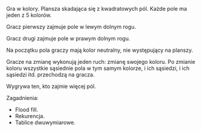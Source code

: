 Gra w kolory.
Plansza skadająca się z kwadratowych pól.
Każde pole ma jeden z 5 kolorów.

Gracz pierwszy zajmuje pole w lewym dolnym rogu.

Gracz drugi zajmuje pole w prawym dolnym rogu.

Na początku pola graczy mają kolor neutralny, nie występujący na planszy.

Gracze na zmianę wykonują jeden ruch: zmianę swojego koloru.
Po zmianie koloru wszystkie sąsiednie pola w tym samym kolorze, i ich sąsiedzi, i ich sąsiedzi itd. przechodzą na gracza.

Wygrywa ten, kto zajmie więcej pól.

Zagadnienia:
- Flood fill.
- Rekurencja.
- Tablice dwuwymiarowe.